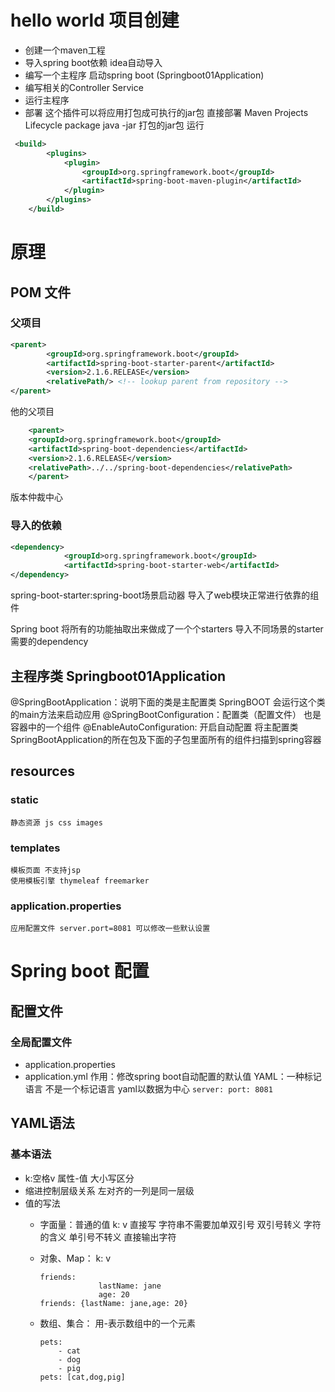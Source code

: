 # hello world 项目创建
- 创建一个maven工程
- 导入spring boot依赖 idea自动导入
- 编写一个主程序 启动spring boot (Springboot01Application)
- 编写相关的Controller Service
- 运行主程序
- 部署
这个插件可以将应用打包成可执行的jar包 直接部署 
Maven Projects Lifecycle package 
java -jar 打包的jar包 运行
```xml
 <build>
   		<plugins>
   			<plugin>
   				<groupId>org.springframework.boot</groupId>
   				<artifactId>spring-boot-maven-plugin</artifactId>
   			</plugin>
   		</plugins>
   	</build>

```

# 原理
## POM 文件
### 父项目
```xml
<parent>
		<groupId>org.springframework.boot</groupId>
		<artifactId>spring-boot-starter-parent</artifactId>
		<version>2.1.6.RELEASE</version>
		<relativePath/> <!-- lookup parent from repository -->
</parent>
```

他的父项目
```xml
    <parent>
    <groupId>org.springframework.boot</groupId>
    <artifactId>spring-boot-dependencies</artifactId>
    <version>2.1.6.RELEASE</version>
    <relativePath>../../spring-boot-dependencies</relativePath>
    </parent>
```

 版本仲裁中心

### 导入的依赖
```xml
<dependency>
			<groupId>org.springframework.boot</groupId>
			<artifactId>spring-boot-starter-web</artifactId>
</dependency>
```

spring-boot-starter:spring-boot场景启动器 导入了web模块正常进行依靠的组件


Spring boot 将所有的功能抽取出来做成了一个个starters 
导入不同场景的starter需要的dependency

## 主程序类 Springboot01Application
@SpringBootApplication：说明下面的类是主配置类 SpringBOOT 会运行这个类的main方法来启动应用
@SpringBootConfiguration：配置类（配置文件） 也是容器中的一个组件
@EnableAutoConfiguration: 开启自动配置 将主配置类SpringBootApplication的所在包及下面的子包里面所有的组件扫描到spring容器

## resources
### static
    静态资源 js css images
### templates
    模板页面 不支持jsp
    使用模板引擎 thymeleaf freemarker
### application.properties
    应用配置文件 server.port=8081 可以修改一些默认设置
    
# Spring boot 配置
## 配置文件
### 全局配置文件 
- application.properties
- application.yml
    作用：修改spring boot自动配置的默认值
    YAML：一种标记语言 不是一个标记语言
        yaml以数据为中心
        ```
        server:
            port: 8081
        ```
## YAML语法
### 基本语法
- k:空格v 属性-值 大小写区分
- 缩进控制层级关系 左对齐的一列是同一层级
- 值的写法 
    - 字面量：普通的值 
        k: v 直接写 字符串不需要加单双引号
        双引号转义 字符的含义
        单引号不转义 直接输出字符
    - 对象、Map：
        k: v
        ```
        friends:
                     lastName: jane
                     age: 20
        friends: {lastName: jane,age: 20}
        ```
        
    - 数组、集合：
        用-表示数组中的一个元素
        ```
        pets:
            - cat
            - dog
            - pig
        pets: [cat,dog,pig]

        ```
    
   
    

    
